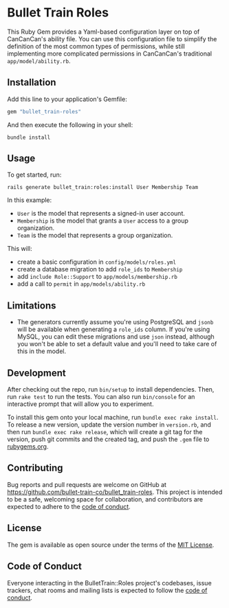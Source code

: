 # Bullet Train Roles

This Ruby Gem provides a Yaml-based configuration layer on top of CanCanCan's ability file. You can use this configuration file to simplify the definition of the most common types of permissions, while still implementing more complicated permissions in CanCanCan's traditional `app/model/ability.rb`.

## Installation

Add this line to your application's Gemfile:

```ruby
gem "bullet_train-roles"
```

And then execute the following in your shell:

```
bundle install
```

## Usage

To get started, run:

```
rails generate bullet_train:roles:install User Membership Team
```

In this example:

 - `User` is the model that represents a signed-in user account.
 - `Membership` is the model that grants a `User` access to a group organization.
 - `Team` is the model that represents a group organization.

This will:

 - create a basic configuration in `config/models/roles.yml`
 - create a database migration to add `role_ids` to `Membership`
 - add `include Role::Support` to `app/models/membership.rb`
 - add a call to `permit` in `app/models/ability.rb`

## Limitations

 - The generators currently assume you're using PostgreSQL and `jsonb` will be available when generating a `role_ids` column. If you're using MySQL, you can edit these migrations and use `json` instead, although you won't be able to set a default value and you'll need to take care of this in the model.

## Development

After checking out the repo, run `bin/setup` to install dependencies. Then, run `rake test` to run the tests. You can also run `bin/console` for an interactive prompt that will allow you to experiment.

To install this gem onto your local machine, run `bundle exec rake install`. To release a new version, update the version number in `version.rb`, and then run `bundle exec rake release`, which will create a git tag for the version, push git commits and the created tag, and push the `.gem` file to [rubygems.org](https://rubygems.org).

## Contributing

Bug reports and pull requests are welcome on GitHub at https://github.com/bullet-train-co/bullet_train-roles. This project is intended to be a safe, welcoming space for collaboration, and contributors are expected to adhere to the [code of conduct](https://github.com/bullet-train-co/bullet_train-roles/blob/master/CODE_OF_CONDUCT.md).

## License

The gem is available as open source under the terms of the [MIT License](https://opensource.org/licenses/MIT).

## Code of Conduct

Everyone interacting in the BulletTrain::Roles project's codebases, issue trackers, chat rooms and mailing lists is expected to follow the [code of conduct](https://github.com/bullet-train-co/bullet_train-roles/blob/main/CODE_OF_CONDUCT.md).
